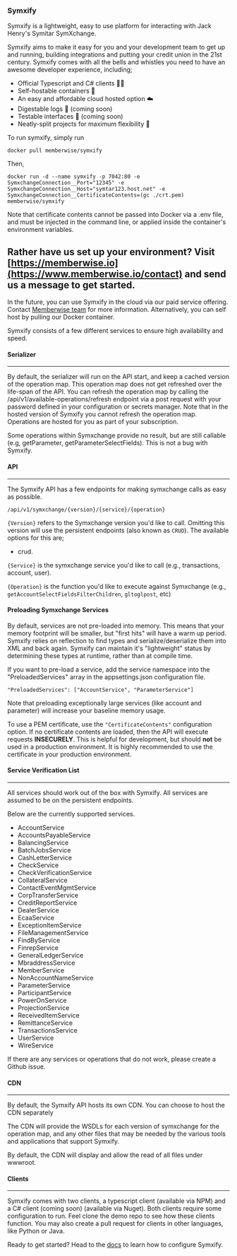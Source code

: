 ### Symxify

Symxify is a lightweight, easy to use platform for interacting with Jack Henry's Symitar SymXchange.

Symxify aims to make it easy for you and your development team to get up and running, building integrations and putting your credit union in the 21st century. Symxify comes with all the bells and whistles you need to have an awesome developer experience, including;

- Official Typescript and C# clients 🧑‍💻
- Self-hostable containers 💾
- An easy and affordable cloud hosted option ☁️
- Digestable logs 📜 (coming soon)
- Testable interfaces 🧪 (coming soon)
- Neatly-split projects for maximum flexibility 💪

To run symxify, simply run

```
docker pull memberwise/symxify
```
Then,
```
docker run -d --name symxify -p 7042:80 -e SymxchangeConnection__Port="12345" -e SymxchangeConnection__Host="symtar123.host.net" -e SymxchangeConnection__CertificateContents=(gc ./crt.pem) memberwise/symxify
```
Note that certificate contents cannot be passed into Docker via a .env file, and must be injected in the command line, or applied inside the container's environment variables.


## Rather have us set up your environment? Visit [https://memberwise.io](https://www.memberwise.io/contact) and send us a message to get started.

In the future, you can use Symxify in the cloud via our paid service offering. Contact [Memberwise team](https://memberwise.io/contact)  for more information. Alternatively, you can self host by pulling our Docker container.

Symxify consists of a few different services to ensure high availability and speed.

#### Serializer

---

By default, the serializer will run on the API start, and keep a cached version of the operation map. This operation map does not get refreshed over the life-span of the API. You can refresh the operation map by calling the /api/v1/available-operations/refresh endpoint via a post request with your password defined in your configuration or secrets manager. Note that in the hosted version of Symxify you cannot refresh the operation map. Operations are hosted for you as part of your subscription.

Some operations within Symxchange provide no result, but are still callable (e.g, getParameter, getParameterSelectFields). This is not a bug with Symxify.

#### API

---

The Symxify API has a few endpoints for making symxchange calls as easy as possible.

`/api/v1/symxchange/{version}/{service}/{operation}`

`{Version}` refers to the Symxchange version you'd like to call. Omitting this version will use the persistent endpoints (also known as `CRUD`). The available options for this are;

- crud.

`{Service}` is the symxchange service you'd like to call (e.g., transactions, account, user).

`{Operation}` is the function you'd like to execute against Symxchange (e.g., `getAccountSelectFieldsFilterChildren`, `gltoglpost`, etc)

#### Preloading Symxchange Services

By default, services are not pre-loaded into memory. This means that your memory footprint will be smaller, but "first hits" will have a warm up period. Symxify relies on reflection to find types and serialize/deserialize them into XML and back again. Symxify can maintain it's "lightweight" status by determining these types at runtime, rather than at compile time.

If you want to pre-load a service, add the service namespace into the "PreloadedServices" array in the appsettings.json configuration file.

`"PreloadedServices": ["AccountService", "ParameterService"]`

Note that preloading exceptionally large services (like account and parameter) will increase your baseline memory usage.

To use a PEM certificate, use the `"CertificateContents"` configuration option. If no certificate contents are loaded, then the API will execute requests **INSECURELY**. This is helpful for development, but should **not** be used in a production environment. It is highly recommended to use the certificate in your production environment.

#### Service Verification List

---

All services should work out of the box with Symxify. All services are assumed to be on the persistent endpoints.

Below are the currently supported services.

- AccountService
- AccountsPayableService
- BalancingService
- BatchJobsService
- CashLetterService
- CheckService
- CheckVerificationService
- CollateralService
- ContactEventMgmtService
- CorpTransferService
- CreditReportService
- DealerService
- EcaaService
- ExceptionItemService
- FileManagementService
- FindByService
- FinrepService
- GeneralLedgerService
- MbraddressService
- MemberService
- NonAccountNameService
- ParameterService
- ParticipantService
- PowerOnService
- ProjectionService
- ReceivedItemService
- RemittanceService
- TransactionsService
- UserService
- WireService

If there are any services or operations that do not work, please create a Github issue.

#### CDN

---

By default, the Symxify API hosts its own CDN. You can choose to host the CDN separately

The CDN will provide the WSDLs for each version of symxchange for the operation map, and any other files that may be needed by the various tools and applications that support Symxify.

By default, the CDN will display and allow the read of all files under wwwroot.

#### Clients

---

Symxify comes with two clients, a typescript client (available via NPM) and a C# client (coming soon) (available via Nuget). Both clients require some configuration to run. Feel clone the demo repo to see how these clients function. You may also create a pull request for clients in other languages, like Python or Java.

Ready to get started? Head to the [docs](/docs/readme.md) to learn how to configure Symxify.
